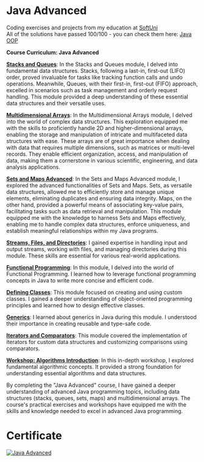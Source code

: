 # Java Advanced
Coding exercises and projects from my education at <a href="www.softuni.bg">SoftUni</a>
<br>
All of the solutions have passed 100/100 - you can check them here: <a href="https://judge.softuni.org/Contests#!/List/ByCategory/174/Java-Advanced">Java OOP</a>

<b> Course Curriculum: Java Advanced </b>

**<ins>Stacks and Queues</ins>**: In the Stacks and Queues module, I delved into fundamental data structures. Stacks, following a last-in, first-out (LIFO) order, proved invaluable for tasks like tracking function calls and undo operations. Meanwhile, Queues, with their first-in, first-out (FIFO) approach, excelled in scenarios such as task management and orderly request handling. This module provided a deep understanding of these essential data structures and their versatile uses.

**<ins>Multidimensional Arrays</ins>**: In the Multidimensional Arrays module, I delved into the world of complex data structures. This exploration equipped me with the skills to proficiently handle 2D and higher-dimensional arrays, enabling the storage and manipulation of intricate and multifaceted data structures with ease. These arrays are of great importance when dealing with data that requires multiple dimensions, such as matrices or multi-level records. They enable efficient organization, access, and manipulation of data, making them a cornerstone in various scientific, engineering, and data analysis applications.

**<ins>Sets and Maps Advanced</ins>**: In the Sets and Maps Advanced module, I explored the advanced functionalities of Sets and Maps. Sets, as versatile data structures, allowed me to efficiently store and manage unique elements, eliminating duplicates and ensuring data integrity. Maps, on the other hand, provided a powerful means of associating key-value pairs, facilitating tasks such as data retrieval and manipulation. This module equipped me with the knowledge to harness Sets and Maps effectively, enabling me to handle complex data structures, enforce uniqueness, and establish meaningful relationships within my Java programs.

**<ins>Streams, Files, and Directories</ins>**: I gained expertise in handling input and output streams, working with files, and managing directories during this module. These skills are essential for various real-world applications.

**<ins>Functional Programming</ins>**: In this module, I delved into the world of Functional Programming. I learned how to leverage functional programming concepts in Java to write more concise and efficient code.

**<ins>Defining Classes</ins>**: This module focused on creating and using custom classes. I gained a deeper understanding of object-oriented programming principles and learned how to design effective classes.

**<ins>Generics</ins>**: I learned about generics in Java during this module. I understood their importance in creating reusable and type-safe code.

**<ins>Iterators and Comparators</ins>**: This module covered the implementation of iterators for custom data structures and customizing comparisons using comparators.

**<ins>Workshop: Algorithms Introduction</ins>**: In this in-depth workshop, I explored fundamental algorithmic concepts. It provided a strong foundation for understanding essential algorithms and data structures.

By completing the "Java Advanced" course, I have gained a deeper understanding of advanced Java programming topics, including data structures (stacks, queues, sets, maps) and multidimensional arrays. The course's practical exercises and workshops have equipped me with the skills and knowledge needed to excel in advanced Java programming.

# Certificate
<a href="https://softuni.bg/certificates/details/188658/535a484a" rel="nofollow"><img src="https://github.com/trayanaboykova/Java-Advanced/assets/101351760/ffdaf4e5-1025-473a-b4af-cfb4d6f8bef9" alt="Java Advanced"></a>

